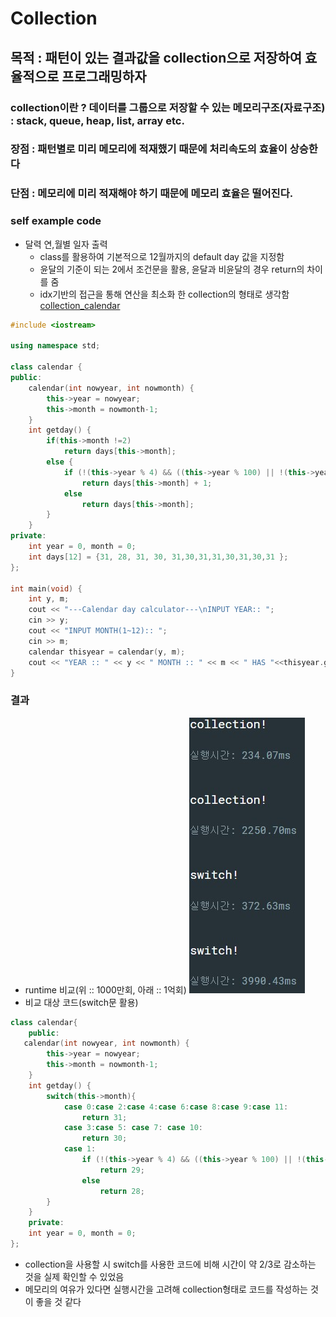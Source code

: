 # Collection

## 목적 : 패턴이 있는 결과값을 collection으로 저장하여 효율적으로 프로그래밍하자

### collection이란 ? 데이터를 그룹으로 저장할 수 있는 메모리구조(자료구조) : stack, queue, heap, list, array etc.
### 장점 : 패턴별로 미리 메모리에 적재했기 때문에 처리속도의 효율이 상승한다
### 단점 : 메모리에 미리 적재해야 하기 때문에 메모리 효율은 떨어진다.

### self example code
- 달력 연,월별 일자 출력  
    - class를 활용하여 기본적으로 12월까지의 default day 값을 지정함
    - 윤달의 기준이 되는 2에서 조건문을 활용, 윤달과 비윤달의 경우 return의 차이를 줌
    - idx기반의 접근을 통해 연산을 최소화 한 collection의 형태로 생각함
[collection_calendar](collection_ex.cpp)
```cpp
#include <iostream>

using namespace std;

class calendar {
public:
	calendar(int nowyear, int nowmonth) {
		this->year = nowyear;
		this->month = nowmonth-1;
	}
	int getday() {
		if(this->month !=2)
			return days[this->month];
		else {
			if (!(this->year % 4) && ((this->year % 100) || !(this->year % 400)))
				return days[this->month] + 1;
			else
				return days[this->month];
		}
	}
private:
	int year = 0, month = 0;
	int days[12] = {31, 28, 31, 30, 31,30,31,31,30,31,30,31 };
};

int main(void) {
	int y, m;
	cout << "---Calendar day calculator---\nINPUT YEAR:: ";
	cin >> y;
	cout << "INPUT MONTH(1~12):: ";
	cin >> m;
	calendar thisyear = calendar(y, m);
	cout << "YEAR :: " << y << " MONTH :: " << m << " HAS "<<thisyear.getday() <<" DAYS\n";
}
```

### 결과
- runtime 비교(위 :: 1000만회, 아래 :: 1억회)
![runtime](runtime.jpg)  
- 비교 대상 코드(switch문 활용)
```cpp
class calendar{
    public:
   calendar(int nowyear, int nowmonth) {
		this->year = nowyear;
		this->month = nowmonth-1;
	}
	int getday() {
		switch(this->month){
            case 0:case 2:case 4:case 6:case 8:case 9:case 11:
                return 31;
            case 3:case 5: case 7: case 10:
                return 30;
            case 1:
			    if (!(this->year % 4) && ((this->year % 100) || !(this->year % 400)))
				    return 29;
			    else
				    return 28;
		}
	}
    private:
	int year = 0, month = 0;
};
```
- collection을 사용할 시 switch를 사용한 코드에 비해 시간이 약 2/3로 감소하는 것을 실제 확인할 수 있었음
- 메모리의 여유가 있다면 실행시간을 고려해 collection형태로 코드를 작성하는 것이 좋을 것 같다

